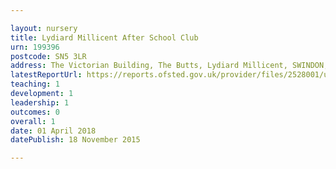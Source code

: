 ```yaml
---

layout: nursery
title: Lydiard Millicent After School Club
urn: 199396
postcode: SN5 3LR
address: The Victorian Building, The Butts, Lydiard Millicent, SWINDON, Wiltshire, SN5 3LR
latestReportUrl: https://reports.ofsted.gov.uk/provider/files/2528001/urn/199396.pdf
teaching: 1
development: 1
leadership: 1
outcomes: 0
overall: 1
date: 01 April 2018 
datePublish: 18 November 2015

---
```

